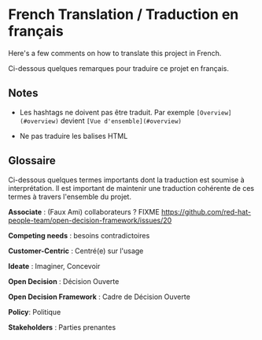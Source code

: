 # French Translation / Traduction en français

Here's a few comments on how to translate this project in French.

Ci-dessous quelques remarques pour traduire ce projet en français.


## Notes

* Les hashtags ne doivent pas être traduit. Par exemple `[Overview](#overview)` devient `[Vue d'ensemble](#overview)` 

* Ne pas traduire les balises HTML

## Glossaire

Ci-dessous quelques termes importants dont la traduction est soumise à
interprétation. Il est important de maintenir une traduction cohérente de ces
termes à travers l'ensemble du projet.

**Associate** : (Faux Ami) collaborateurs ? FIXME 
https://github.com/red-hat-people-team/open-decision-framework/issues/20

**Competing needs** : besoins contradictoires

**Customer-Centric** : Centré(e) sur l'usage

**Ideate** : Imaginer, Concevoir

**Open Decision** : Décision Ouverte

**Open Decision Framework** : Cadre de Décision Ouverte

**Policy**: Politique

**Stakeholders** : Parties prenantes




